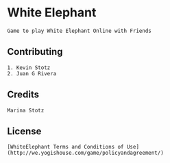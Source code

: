 # White Elephant
    Game to play White Elephant Online with Friends
## Contributing
    1. Kevin Stotz
    2. Juan G Rivera
## Credits
    Marina Stotz
## License
    [WhiteElephant Terms and Conditions of Use](http://we.yogishouse.com/game/policyandagreement/)
